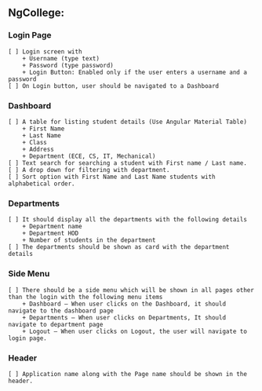 ## NgCollege:

### Login Page
    [ ] Login screen with
        + Username (type text)
        + Password (type password)
        + Login Button: Enabled only if the user enters a username and a password
    [ ] On Login button, user should be navigated to a Dashboard

### Dashboard
    [ ] A table for listing student details (Use Angular Material Table)
        + First Name
        + Last Name
        + Class
        + Address
        + Department (ECE, CS, IT, Mechanical)
    [ ] Text search for searching a student with First name / Last name.
    [ ] A drop down for filtering with department.
    [ ] Sort option with First Name and Last Name students with alphabetical order.

### Departments
    [ ] It should display all the departments with the following details
        + Department name
        + Department HOD
        + Number of students in the department
    [ ] The departments should be shown as card with the department details

### Side Menu
    [ ] There should be a side menu which will be shown in all pages other than the login with the following menu items
        + Dashboard – When user clicks on the Dashboard, it should navigate to the dashboard page
        + Departments – When user clicks on Departments, It should navigate to department page
        + Logout – When user clicks on Logout, the user will navigate to login page.

### Header
    [ ] Application name along with the Page name should be shown in the header.
